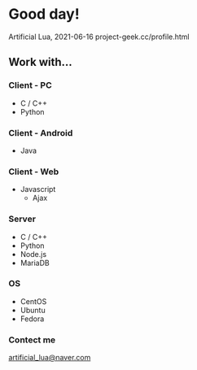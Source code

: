 # Good day!
Artificial Lua, 2021-06-16
project-geek.cc/profile.html

## Work with...

### Client - PC
- C / C++
- Python

### Client - Android
- Java

### Client - Web
- Javascript
  - Ajax

### Server
- C / C++
- Python
- Node.js
- MariaDB

### OS
- CentOS
- Ubuntu
- Fedora


### Contect me
artificial_lua@naver.com
